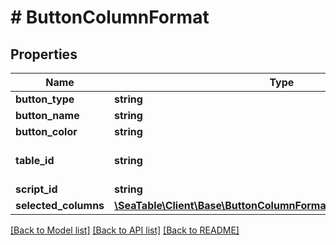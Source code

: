 # # ButtonColumnFormat

## Properties

Name | Type | Description | Notes
------------ | ------------- | ------------- | -------------
**button_type** | **string** |  |
**button_name** | **string** |  |
**button_color** | **string** |  |
**table_id** | **string** | id of the target table, if &#x60;copy_row_to_another_table&#x60; is selected. | [optional]
**script_id** | **string** |  | [optional]
**selected_columns** | [**\SeaTable\Client\Base\ButtonColumnFormatSelectedColumnsInner[]**](ButtonColumnFormatSelectedColumnsInner.md) |  | [optional]

[[Back to Model list]](../../README.md#models) [[Back to API list]](../../README.md#endpoints) [[Back to README]](../../README.md)
